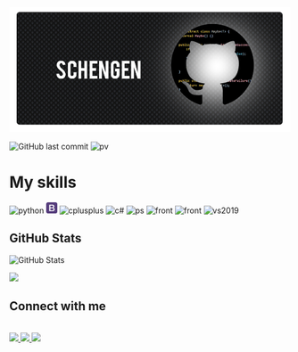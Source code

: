 


<img src="icons\SHENGEN.png" alt="GitHub Stats">


![GitHub last commit](https://img.shields.io/github/last-commit/AlexeyTuralysov/AlexeyTuralysov)
![pv](https://pageview.vercel.app/?github_user=AlexeyTuralysov)

<h1>My skills</h1>

<p align="left"><img src="https://cdn.freebiesupply.com/logos/large/2x/python-5-logo-png-transparent.png" alt="python" width="20" height="20"/> <img src="https://raw.githubusercontent.com/github/explore/80688e429a7d4ef2fca1e82350fe8e3517d3494d/topics/bootstrap/bootstrap.png" alt="bootstrap" width="20" height="20"/> <img src="https://upload.wikimedia.org/wikipedia/commons/thumb/1/18/ISO_C%2B%2B_Logo.svg/1822px-ISO_C%2B%2B_Logo.svg.png" alt="cplusplus" width="20" height="20"/> <img src="https://static.wikia.nocookie.net/wikies/images/4/43/Logo-csharp.png/revision/latest/scale-to-width-down/500?cb=20180617092325&path-prefix=ru" alt="c#" width="20" height="20"/> <img src="https://upload.wikimedia.org/wikipedia/commons/thumb/a/af/Adobe_Photoshop_CC_icon.svg/1200px-Adobe_Photoshop_CC_icon.svg.png" alt="ps" width="20" height="20"/> <img src="https://upload.wikimedia.org/wikipedia/commons/thumb/3/3d/CSS.3.svg/1200px-CSS.3.svg.png" alt="front" width="20" height="29"/> <img src="https://upload.wikimedia.org/wikipedia/commons/thumb/6/61/HTML5_logo_and_wordmark.svg/1200px-HTML5_logo_and_wordmark.svg.png" alt="front" width="26" height="29"/> <img src="https://upload.wikimedia.org/wikipedia/commons/thumb/c/cd/Visual_Studio_2017_Logo.svg/1200px-Visual_Studio_2017_Logo.svg.png" alt="vs2019" width="26" height=29"/> 






<h2>GitHub Stats</h2>
<p><img src="https://github-readme-stats.vercel.app/api?username=AlexeyTuralysov&amp;show_icons=true" alt="GitHub Stats"><p>


<p><img src="https://github-readme-stats.vercel.app/api/top-langs/?username=AlexeyTuralysov&layout=compact&langs_count=8&card_width=445"></p>


<h2>Connect with me</h2>
<br />

<a href="https://vk.com/schengen_anarhist" alt="vk" target="_blank">
  <img src="https://cdn.freebiesupply.com/images/large/2x/vk-logo-transparent.png" height="40" />
</a>
<a href="mailto:alexeyturalysov@gmail.com">
  <img src="https://www.google.com/gmail/about/static/images/logo-gmail.png?cache=1adba63" height="40" />
</a>
</a>
<a href="mailto:alexeyturalysov@gmail.com">
  <img src="https://upload.wikimedia.org/wikipedia/commons/thumb/a/a5/Instagram_icon.png/1024px-Instagram_icon.png" height="40" />
</a>

<br />
<br />





